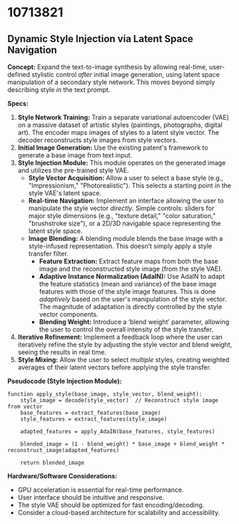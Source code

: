 # 10713821

## Dynamic Style Injection via Latent Space Navigation

**Concept:** Expand the text-to-image synthesis by allowing real-time, user-defined stylistic control *after* initial image generation, using latent space manipulation of a secondary style network. This moves beyond simply describing style *in* the text prompt.

**Specs:**

1.  **Style Network Training:** Train a separate variational autoencoder (VAE) on a massive dataset of artistic styles (paintings, photographs, digital art).  The encoder maps images of styles to a latent style vector.  The decoder reconstructs style images from style vectors.
2.  **Initial Image Generation:**  Use the existing patent's framework to generate a base image from text input.
3.  **Style Injection Module:** This module operates on the generated image and utilizes the pre-trained style VAE.
    *   **Style Vector Acquisition:**  Allow a user to select a base style (e.g., "Impressionism," "Photorealistic"). This selects a starting point in the style VAE's latent space.
    *   **Real-time Navigation:** Implement an interface allowing the user to manipulate the style vector *directly*. Simple controls: sliders for major style dimensions (e.g., "texture detail," "color saturation," "brushstroke size"), or a 2D/3D navigable space representing the latent style space.
    *   **Image Blending:** A blending module blends the base image with a style-infused representation. This doesn’t simply apply a style transfer filter.
        *   **Feature Extraction:** Extract feature maps from both the base image and the reconstructed style image (from the style VAE).
        *   **Adaptive Instance Normalization (AdaIN):**  Use AdaIN to adapt the feature statistics (mean and variance) of the base image features with those of the style image features. This is done *adaptively* based on the user's manipulation of the style vector.  The magnitude of adaptation is directly controlled by the style vector components.
        *   **Blending Weight:** Introduce a ‘blend weight’ parameter, allowing the user to control the overall intensity of the style transfer.
4.  **Iterative Refinement:** Implement a feedback loop where the user can iteratively refine the style by adjusting the style vector and blend weight, seeing the results in real time.
5.  **Style Mixing:** Allow the user to select *multiple* styles, creating weighted averages of their latent vectors before applying the style transfer.

**Pseudocode (Style Injection Module):**

```
function apply_style(base_image, style_vector, blend_weight):
    style_image = decode(style_vector)  // Reconstruct style image from vector
    base_features = extract_features(base_image)
    style_features = extract_features(style_image)

    adapted_features = apply_AdaIN(base_features, style_features)

    blended_image = (1 - blend_weight) * base_image + blend_weight * reconstruct_image(adapted_features)

    return blended_image
```

**Hardware/Software Considerations:**

*   GPU acceleration is essential for real-time performance.
*   User interface should be intuitive and responsive.
*   The style VAE should be optimized for fast encoding/decoding.
*   Consider a cloud-based architecture for scalability and accessibility.
